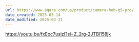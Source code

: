 ```yaml
---
url: https://www.aqara.com/us/product/camera-hub-g5-pro/
date_created: 2025-03-14
date_modified: 2025-03-21
---
```



https://youtu.be/fxEoc7usizI?si=Z_2rg-2JTBl158jk